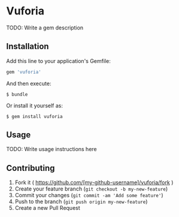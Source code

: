 # Vuforia

TODO: Write a gem description

## Installation

Add this line to your application's Gemfile:

```ruby
gem 'vuforia'
```

And then execute:

    $ bundle

Or install it yourself as:

    $ gem install vuforia

## Usage

TODO: Write usage instructions here

## Contributing

1. Fork it ( https://github.com/[my-github-username]/vuforia/fork )
2. Create your feature branch (`git checkout -b my-new-feature`)
3. Commit your changes (`git commit -am 'Add some feature'`)
4. Push to the branch (`git push origin my-new-feature`)
5. Create a new Pull Request
